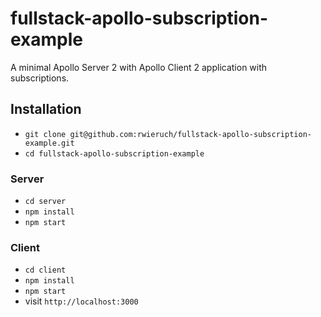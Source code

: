 # fullstack-apollo-subscription-example

A minimal Apollo Server 2 with Apollo Client 2 application with subscriptions.

## Installation

* `git clone git@github.com:rwieruch/fullstack-apollo-subscription-example.git`
* `cd fullstack-apollo-subscription-example`

### Server

* `cd server`
* `npm install`
* `npm start`

### Client

* `cd client`
* `npm install`
* `npm start`
* visit `http://localhost:3000`
